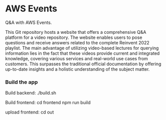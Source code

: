 # AWS Events

Q&A with AWS Events.

This Git repository hosts a website that offers a comprehensive Q&A platform for a video repository. The website enables users to pose questions and receive answers related to the complete Reinvent 2022 playlist. The main advantage of utilizing video-based lectures for querying information lies in the fact that these videos provide current and integrated knowledge, covering various services and real-world use cases from customers. This surpasses the traditional official documentation by offering up-to-date insights and a holistic understanding of the subject matter.

### Build the app

Build backend:
./build.sh


Build frontend:
cd frontend
npm run build

upload frontend:
cd out
